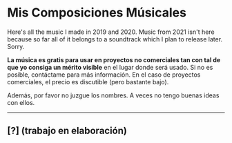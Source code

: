 # Mis Composiciones Músicales

Here's all the music I made in 2019 and 2020. Music from 2021 isn't here because so far all of it belongs to a soundtrack which I plan to release later. Sorry.

**La música es gratis para usar en proyectos no comerciales tan con tal de que yo consiga un mérito visible** en el lugar donde será usado. Si no es posible, contáctame para más información. En el caso de proyectos comerciales, el precio es discutible (pero bastante bajo).

Además, por favor no juzgue los nombres. A veces no tengo buenas ideas con ellos.

---

## [?] (trabajo en elaboración)